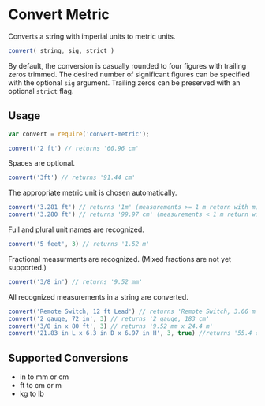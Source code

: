 
Convert Metric
==============

Converts a string with imperial units to metric units.

```js
convert( string, sig, strict )
```

By default, the conversion is casually rounded to four figures with trailing zeros trimmed. The desired number of significant figures can be specified with the optional `sig` argument. Trailing zeros can be preserved with an optional `strict` flag.

Usage
-----

```js
var convert = require('convert-metric');

convert('2 ft') // returns '60.96 cm'
```

Spaces are optional.

```js
convert('3ft') // returns '91.44 cm'
```

The appropriate metric unit is chosen automatically.

```js
convert('3.281 ft') // returns '1m' (measurements >= 1 m return with m)
convert('3.280 ft') // returns '99.97 cm' (measurements < 1 m return with cm)
```

Full and plural unit names are recognized.

```js
convert('5 feet', 3) // returns '1.52 m'
```

Fractional measurments are recognized. (Mixed fractions are not yet supported.)

```js
convert('3/8 in') // returns '9.52 mm'
```

All recognized measurements in a string are converted.

```js
convert('Remote Switch, 12 ft Lead') // returns 'Remote Switch, 3.66 m Lead'
convert('2 gauge, 72 in', 3) // returns '2 gauge, 183 cm'
convert('3/8 in x 80 ft', 3) // returns '9.52 mm x 24.4 m'
convert('21.83 in L x 6.3 in D x 6.97 in H', 3, true) //returns '55.4 cm L x 16.0 cm D x 17.7 cm H'
```

Supported Conversions
---------------------
- in to mm or cm
- ft to cm or m
- kg to lb




